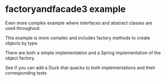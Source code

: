 
# factoryandfacade3 example

Even more complex example where interfaces and abstract classes are used throughout.

This example is more complex and includes factory methods to create objects by type. 

There are both a simple implementation and a Spring implementation of the object factory.

See if you can add a Duck that quacks to both implementations and their corresponding tests
